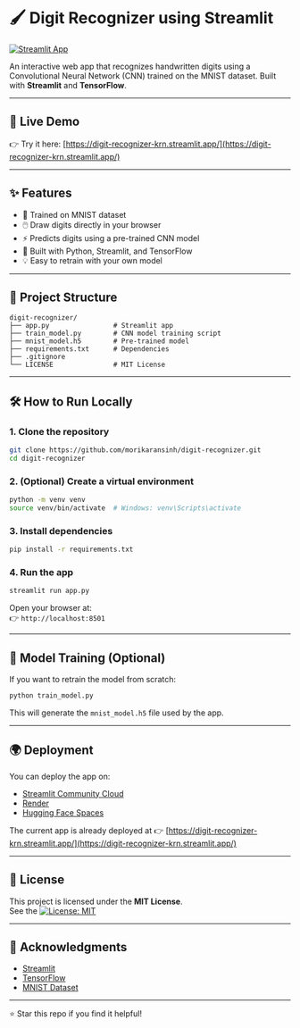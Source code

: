 # 🖌️ Digit Recognizer using Streamlit

[![Streamlit App](https://img.shields.io/badge/Live%20Demo-Streamlit-blue?logo=streamlit)](https://digit-recognizer-krn.streamlit.app/)

An interactive web app that recognizes handwritten digits using a Convolutional Neural Network (CNN) trained on the MNIST dataset. Built with **Streamlit** and **TensorFlow**.

---

## 🚀 Live Demo

👉 Try it here: [https://digit-recognizer-krn.streamlit.app/](https://digit-recognizer-krn.streamlit.app/)

---

## ✨ Features

- 🧠 Trained on MNIST dataset  
- 🖱️ Draw digits directly in your browser  
- ⚡ Predicts digits using a pre-trained CNN model  
- 🚀 Built with Python, Streamlit, and TensorFlow  
- 💡 Easy to retrain with your own model  

---

## 📁 Project Structure

```
digit-recognizer/
├── app.py                # Streamlit app
├── train_model.py        # CNN model training script
├── mnist_model.h5        # Pre-trained model
├── requirements.txt      # Dependencies
├── .gitignore
└── LICENSE               # MIT License
```

---

## 🛠️ How to Run Locally

### 1. Clone the repository

```bash
git clone https://github.com/morikaransinh/digit-recognizer.git
cd digit-recognizer
```

### 2. (Optional) Create a virtual environment

```bash
python -m venv venv
source venv/bin/activate  # Windows: venv\Scripts\activate
```

### 3. Install dependencies

```bash
pip install -r requirements.txt
```

### 4. Run the app

```bash
streamlit run app.py
```

Open your browser at:  
👉 `http://localhost:8501`

---

## 🧠 Model Training (Optional)

If you want to retrain the model from scratch:

```bash
python train_model.py
```

This will generate the `mnist_model.h5` file used by the app.

---

## 🌍 Deployment

You can deploy the app on:

- [Streamlit Community Cloud](https://streamlit.io/cloud)
- [Render](https://render.com/)
- [Hugging Face Spaces](https://huggingface.co/spaces)

The current app is already deployed at 👉 [https://digit-recognizer-krn.streamlit.app/](https://digit-recognizer-krn.streamlit.app/)

---

## 📄 License

This project is licensed under the **MIT License**.  
See the [![License: MIT](https://img.shields.io/badge/License-MIT-yellow.svg)](LICENSE)


---

## 🙏 Acknowledgments

- [Streamlit](https://streamlit.io)
- [TensorFlow](https://www.tensorflow.org/)
- [MNIST Dataset](http://yann.lecun.com/exdb/mnist/)

---

⭐ Star this repo if you find it helpful!
